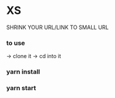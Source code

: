 # XS

SHRINK YOUR URL/LINK TO SMALL URL

### to use

-> clone it
-> cd into it

### yarn install
### yarn start
